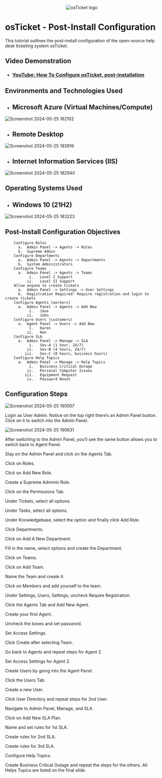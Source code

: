 <p align="center">
<img src="https://i.imgur.com/Clzj7Xs.png" alt="osTicket logo"/>
</p>

<h1>osTicket - Post-Install Configuration</h1>
This tutorial outlines the post-install configuration of the open-source help desk ticketing system osTicket.<br />


<h2>Video Demonstration</h2>

- ### [YouTube: How To Configure osTicket, post-installation](https://www.youtube.com)

<h2>Environments and Technologies Used</h2>


- <h2>Microsoft Azure (Virtual Machines/Compute)
 ![Screenshot 2024-05-25 162102](https://github.com/hardik1017/osticket-post-installation-config/assets/170269652/4a6602eb-08fb-4579-92db-9effa88e2c6e)

- <h2>Remote Desktop
![Screenshot 2024-05-25 183916](https://github.com/hardik1017/osticket-post-installation-config/assets/170269652/622e12c0-9911-41a8-ad28-1cce13e81d25)

- <h2>Internet Information Services (IIS) 
![Screenshot 2024-05-25 182940](https://github.com/hardik1017/osticket-post-installation-config/assets/170269652/d9dc366b-beaa-4cc7-9b97-f1ba9d7ec623)

<h2>Operating Systems Used </h2>

- <h2>Windows 10</b> (21H2)
 ![Screenshot 2024-05-25 183223](https://github.com/hardik1017/osticket-post-installation-config/assets/170269652/1e87bc76-a447-42d8-a23e-ec59f2766a5f)

<h2>Post-Install Configuration Objectives</h2>

        Configure Roles
          a.  Admin Panel -> Agents -> Roles
          b.  Supreme Admin
        Configure Departments
          a.  Admin Panel -> Agents -> Departments
          b.  System Administrators
        Configure Teams
          a.  Admin Panel -> Agents -> Teams
               i.   Level I Support
              ii.   Level II Support
        Allow anyone to create tickets
          a.  Admin Panel -> Settings -> User Settings
          b.  Registration Required: Require registration and login to create tickets 
        Configure Agents (workers)
          a.  Admin Panel -> Agents -> Add New
               i.   Jane
              ii.   John
        Configure Users (customers)
          a.  Agent Panel -> Users -> Add New
               i.   Karen
              ii.   Ken
        Configure SLA
          a.  Admin Panel -> Manage -> SLA
               i.   Sev-A (1 hour, 24/7)
              ii.   Sev-B (4 hours, 24/7)
             iii.   Sev-C (8 hours, business hours)
        Configure Help Topics
          a.  Admin Panel -> Manage -> Help Topics
               i.   Business Critical Outage
              ii.   Personal Computer Issues
             iii.   Equipment Request
              iv.   Password Reset



<h2>Configuration Steps</h2>

<p>
 
![Screenshot 2024-05-25 190507](https://github.com/hardik1017/osticket-post-installation-config/assets/170269652/c5cb80e8-7eee-4410-9912-ee565206d505)

<p>

Login as User Admin. Notice on the top right there’s an Admin Panel button. Click on it to switch into the Admin Panel.

<p>

![Screenshot 2024-05-25 190631](https://github.com/hardik1017/osticket-post-installation-config/assets/170269652/475a85f8-5929-4758-a3ea-90b57e073aae)


After switching to the Admin Panel, you’ll see the same button allows you to switch back to Agent Panel.


Stay on the Admin Panel and click on the Agents Tab.


Click on Roles.


Click on Add New Role.


Create a Supreme Admmin Role.


Click on the Permissions Tab.


Under Tickets, select all options.


Under Tasks, select all options.


Under Knowledgebase, select the option and finally click Add Role.


Click Departments.


Click on Add A New Department.


Fill in the name, select options and create the Department.


Click on Teams.


Click on Add Team.


Name the Team and create it.


Click on Members and add yourself to the team.


Under Settings, Users, Settings, uncheck Require Registration.


Click the Agents Tab and Add New Agent.


Create your first Agent.


Uncheck the boxes and set password.


Set Access Settings.


Click Create after selecting Team.


Go back to Agents and repeat steps for Agent 2.


Set Access Settings for Agent 2.


Create Users by going into the Agent Panel.


Click the Users Tab.


Create a new User.


Click User Directory and repeat steps for 2nd User.


Navigate to Admin Panel, Manage, and SLA.


Click on Add New SLA Plan.


Name and set rules for 1st SLA.


Create rules for 2nd SLA.


Create rules for 3rd SLA.


Configure Help Topics.


Create Business Critical Outage and repeat the steps for the others. All Helps Topics are listed on the final slide.


